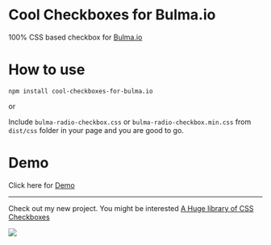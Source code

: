 # Cool Checkboxes for Bulma.io
100% CSS based checkbox for <a href="http://bulma.io" target="_blank">Bulma.io</a>

# How to use

`npm install cool-checkboxes-for-bulma.io`

or

Include `bulma-radio-checkbox.css` or `bulma-radio-checkbox.min.css` from `dist/css` folder in your page and you are good to go.

# Demo
Click here for <a href="https://hunzaboy.github.io/Cool-Checkboxes-for-Bulma.io/">Demo</a>

<hr>

Check out my new project. You might be interested <a href="https://github.com/hunzaboy/CSS-Checkboxes-Huge-Library">A Huge library of CSS Checkboxes</a>

<img src="https://hunzaboy.github.io/CSS-Checkboxes-Huge-Library/screen.png">
